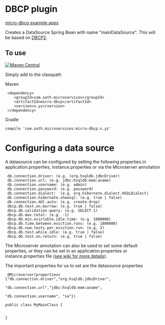  # DBCP plugin

[micro-dbcp example apps](https://github.com/aol/micro-server/tree/master/micro-dbcp/src/test/java/app)

Creates a DataSource Spring Bean with name "mainDataSource". This will be based on [DBCP2](https://commons.apache.org/proper/commons-dbcp/).

## To use


[![Maven Central](https://maven-badges.herokuapp.com/maven-central/com.oath.microservices/micro-dbcp/badge.svg)](https://maven-badges.herokuapp.com/maven-central/com.oath.microservices/micro-dbcp)

Simply add to the classpath

Maven 

     <dependency>
        <groupId>com.oath.microservices</groupId>  
        <artifactId>micro-dbcp</artifactId>
        <version>x.yz</version>
     </dependency>
     
Gradle

    compile 'com.oath.microservices:micro-dbcp:x.yz'

# Configuring a data source

A datasource can be configured by setting the following properties in application.properties, instance.properties or via the Microserver annotation

     db.connection.driver: (e.g. (org.hsqldb.jdbcDriver)
	 db.connection.url: (e.g. jdbc:hsqldb:mem:aname)
	 db.connection.username: (e.g. admin)
	 db.connection.password: (e.g. password)
	 db.connection.dialect:  (e.g. org.hibernate.dialect.HSQLDialect)
	 db.connection.hibernate.showsql: (e.g. true | false)
	 db.connection.ddl.auto: (e.g. create-drop)
	 dbcp.db.test.on.borrow: (e.g. true | false)
	 dbcp.db.validation.query: (e.g. SELECT 1)
	 dbcp.db.max.total: (e.g. -1)
	 dbcp.db.min.evictable.idle.time: (e.g. 1800000)
	 dbcp.db.time.between.eviction.runs: (e.g. 1800000)
	 dbcp.db.num.tests.per.eviction.run: (e.g. 3)
	 dbcp.db.test.while.idle: (e.g. true | false)
	 dbcp.db.test.on.return: (e.g. true | false)
	 

The Microserver annotation can also be used to set some default properties, or they can be set in an application.properties or instance.properties file ([see wiki for more details](https://github.com/aol/micro-server/wiki/Defining-Properties)).


The important properties for us to set are the datasource properties

     @Microserver(properties={"db.connection.driver","org.hsqldb.jdbcDriver",
													 "db.connection.url","jdbc:hsqldb:mem:aname",
													"db.connection.username", "sa"})
																						     
	public class MyMainClass {
     
     
    }
